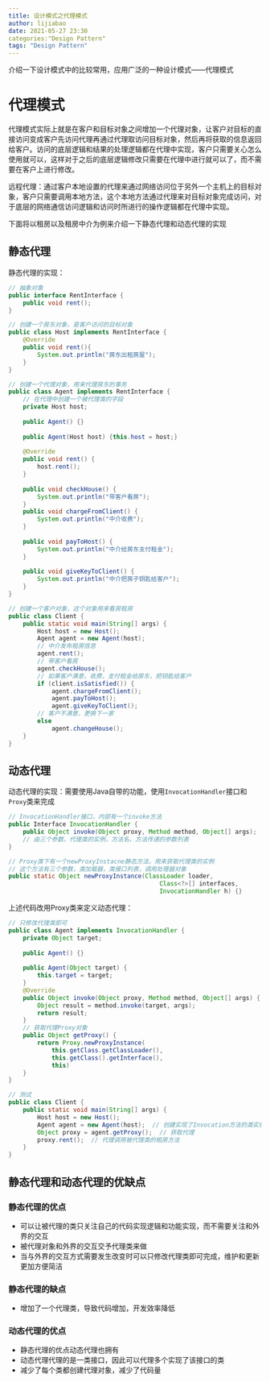 ```yaml
---
title: 设计模式之代理模式
author: lijiabao
date: 2021-05-27 23:30
categories:"Design Pattern"
tags: "Design Pattern"
---
```


介绍一下设计模式中的比较常用，应用广泛的一种设计模式——代理模式

# 代理模式

代理模式实际上就是在客户和目标对象之间增加一个代理对象，让客户对目标的直接访问变成客户先访问代理再通过代理取访问目标对象，然后再将获取的信息返回给客户。访问的底层逻辑和结果的处理逻辑都在代理中实现，客户只需要关心怎么使用就可以，这样对于之后的底层逻辑修改只需要在代理中进行就可以了，而不需要在客户上进行修改。

远程代理：通过客户本地设置的代理来通过网络访问位于另外一个主机上的目标对象，客户只需要调用本地方法，这个本地方法通过代理来对目标对象完成访问，对于底层的网络通信访问逻辑和访问时所进行的操作逻辑都在代理中实现。

下面将以租房以及租房中介为例来介绍一下静态代理和动态代理的实现

## 静态代理

静态代理的实现：

```java
// 抽象对象
public interface RentInterface {
    public void rent();
}

// 创建一个房东对象，是客户访问的目标对象
public class Host implements RentInterface {
    @Override
    public void rent(){
        System.out.println("房东出租房屋");
    }
}

// 创建一个代理对象，用来代理房东的事务
public class Agent implements RentInterface {
    // 在代理中创建一个被代理类的字段
    private Host host;
    
    public Agent() {}
    
    public Agent(Host host) {this.host = host;}
    
    @Override
    public void rent() {
        host.rent();
    }
    
    public void checkHouse() {
        System.out.println("带客户看房");
    }
    public void chargeFromClient() {
        System.out.println("中介收费");
    }
    
    public void payToHost() {
        System.out.println("中介给房东支付租金");
    }
    
    public void giveKeyToClient() {
        System.out.println("中介把房子钥匙给客户");
    }
}

// 创建一个客户对象，这个对象用来看房租房
public class Client {
	public static void main(String[] args) {
        Host host = new Host();
        Agent agent = new Agent(host);
        // 中介发布租房信息
        agent.rent();
        // 带客户看房
        agent.checkHouse();
        // 如果客户满意，收费，支付租金给房东，把钥匙给客户
        if (client.isSatisfied()) {
            agent.chargeFromClient();
            agent.payToHost();
            agent.giveKeyToClient();
        // 客户不满意，更换下一家
        else
            agent.changeHouse();
    }
}
```

## 动态代理

动态代理的实现：需要使用Java自带的功能，使用`InvocationHandler`接口和`Proxy`类来完成

```java
// InvocationHandler接口，内部有一个invoke方法
public Interface InvocationHandler {
    public Object invoke(Object proxy, Method method, Object[] args);
    // 由三个参数，代理类的实例，方法名，方法传递的参数列表
}

// Proxy类下有一个newProxyInstacne静态方法，用来获取代理类的实例
// 这个方法有三个参数，类加载器，类接口列表，调用处理器对象
public static Object newProxyInstance(ClassLoader loader,
                                          Class<?>[] interfaces,
                                          InvocationHandler h) {}
```

上述代码改用Proxy类来定义动态代理：

```java
// 只修改代理类即可
public class Agent implements InvocationHandler {
    private Object target;
    
    public Agent() {}
    
    public Agent(Object target) {
        this.target = target;
    }
    @Override
    public Object invoke(Object proxy, Method method, Object[] args) {
        Object result = method.invoke(target, args);
        return result;
    }
    // 获取代理Proxy对象
    public Object getProxy() {
        return Proxy.newProxyInstance(
            this.getClass.getClassLoader(),
            this.getClass().getInterface(),
            this)
    }
}

// 测试
public class Client {
    public static void main(String[] args) {
        Host host = new Host();
        Agent agent = new Agent(host);  // 创建实现了Invocation方法的类实例并传入需要被代理的类
        Object proxy = agent.getProxy();  // 获取代理
        proxy.rent();  // 代理调用被代理类的租房方法
    }
}
```

## 静态代理和动态代理的优缺点

### 静态代理的优点

- 可以让被代理的类只关注自己的代码实现逻辑和功能实现，而不需要关注和外界的交互
- 被代理对象和外界的交互交予代理类来做
- 当与外界的交互方式需要发生改变时可以只修改代理类即可完成，维护和更新更加方便简洁

### 静态代理的缺点

- 增加了一个代理类，导致代码增加，开发效率降低

### 动态代理的优点

- 静态代理的优点动态代理也拥有
- 动态代理代理的是一类接口，因此可以代理多个实现了该接口的类
- 减少了每个类都创建代理对象，减少了代码量
